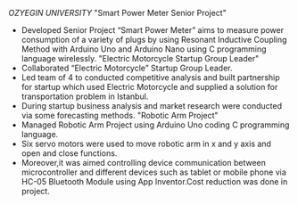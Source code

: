 _OZYEGIN UNIVERSITY_
"Smart Power Meter Senior Project"
- Developed Senior Project “Smart Power Meter” aims to measure power consumption of a variety of plugs by using
 Resonant Inductive Coupling Method 
with Arduino Uno and Arduino Nano using C programming language wirelessly.
"Electric Motorcycle Startup Group Leader"
-	Collaborated “Electric Motorcycle” Startup Group Leader.
- Led team of 4 to conducted competitive analysis and built partnership for startup which used Electric Motorcycle 
and supplied a solution for transportation problem in Istanbul.
- During startup business analysis and market research were conducted via some forecasting methods.
"Robotic Arm Project"
-	Managed Robotic Arm Project using Arduino Uno coding C programming language.
- Six servo motors were used to move robotic arm in x and y axis and open and close functions. 
- Moreover,it was aimed controlling device communication between microcontroller and different devices 
such as tablet or mobile phone via HC-05 Bluetooth Module using App Inventor.Cost reduction was done in project.
